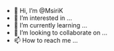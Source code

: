 - 👋 Hi, I’m @MsiriK
- 👀 I’m interested in ...
- 🌱 I’m currently learning ...
- 💞️ I’m looking to collaborate on ...
- 📫 How to reach me ...

<!---
MsiriK/MsiriK is a ✨ special ✨ repository because its `README.md` (this file) appears on your GitHub profile.
You can click the Preview link to take a look at your changes.
--->
